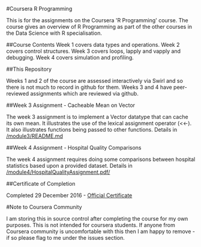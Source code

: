 #Coursera R Programming

This is for the assignments on the Coursera 'R Programming' course. The course gives an overview of R Programming as part of the other courses in the Data Science with R specialisation.

##Course Contents
Week 1 covers data types and operations. 
Week 2 covers control structures.
Week 3 covers loops, lapply and vapply and debugging.
Week 4 covers simulation and profiling.

##This Repository

Weeks 1 and 2 of the course are assessed interactively via Swirl and so there is not much to record in github for them. Weeks 3 and 4 have peer-reviewed assignments which are reviewed via github.

##Week 3 Assignment - Cacheable Mean on Vector

The week 3 assignment is to implement a Vector datatype that can cache its own mean. It illustrates the use of the lexical assignment operator (<<-). It also illustrates functions being passed to other functions. Details in [/module3/README.md](/module3/README.md)

##Week 4 Assignment - Hospital Quality Comparisons

The week 4 assignment requires doing some comparisons between hospital statistics based upon a provided dataset. Details in [/module4/HospitalQualityAssignment.pdf/](/module4/HospitalQualityAssignment.pdf)

##Certificate of Completion

Completed 29 December 2016 - [Official Certificate](https://www.coursera.org/account/accomplishments/certificate/DFFY4D5CN5GY)

#Note to Coursera Community

I am storing this in source control after completing the course for my own purposes. This is not intended for coursera students. If anyone from Coursera community is uncomfortable with this then I am happy to remove - if so please flag to me under the issues section.